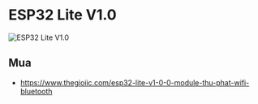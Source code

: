 # ESP32 Lite V1.0

![ESP32 Lite V1.0](https://github.com/neittien0110/MCU/assets/8079397/0dc51700-faed-4efe-8194-391021855b1a)

## Mua
- <https://www.thegioiic.com/esp32-lite-v1-0-0-module-thu-phat-wifi-bluetooth>
